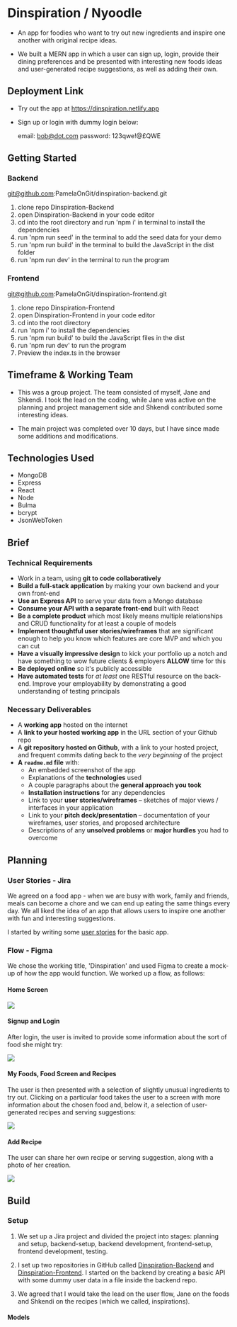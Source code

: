 #  Dinspiration / Nyoodle 

* An app for foodies who want to try out new ingredients and inspire one another with original recipe ideas.  

* We built a MERN app in which a user can sign up, login, provide their dining preferences and be presented with interesting new foods ideas and user-generated recipe suggestions, as well as adding their own.


## Deployment Link

* Try out the app at https://dinspiration.netlify.app

* Sign up or login with dummy login below: 

  email: bob@dot.com
  password: 123qwe!@£QWE

## Getting Started

### Backend

git@github.com:PamelaOnGit/dinspiration-backend.git

1. clone repo Dinspiration-Backend
2. open Dinspiration-Backend in your code editor 
3. cd into the root directory and run 'npm i' in terminal to install the dependencies
4. run 'npm run seed' in the terminal to add the seed data for your demo
5. run 'npm run build' in the terminal to build the JavaScript in the dist folder
6. run 'npm run dev' in the terminal to run the program

### Frontend

git@github.com:PamelaOnGit/dinspiration-frontend.git

1. clone repo Dinspiration-Frontend
2. open Dinspiration-Frontend in your code editor
3. cd into the root directory
4. run 'npm i' to install the dependencies
5. run 'npm run build' to build the JavaScript files in the dist
6. run 'npm run dev' to run the program 
7. Preview the index.ts in the browser

## Timeframe & Working Team

* This was a group project. The team consisted of myself, Jane and Shkendi. I took the lead on the coding, while Jane was active on the planning and project management side and Shkendi contributed some interesting ideas.

* The main project was completed over 10 days, but I have since made some additions and modifications. 

## Technologies Used

* MongoDB
* Express
* React
* Node
* Bulma
* bcrypt
* JsonWebToken

## Brief

### Technical Requirements

* Work in a team, using **git to code collaboratively**
* **Build a full-stack application** by making your own backend and your own front-end
* **Use an Express API** to serve your data from a Mongo database
* **Consume your API with a separate front-end** built with React
* **Be a complete product** which most likely means multiple relationships and CRUD functionality for at least a couple of models
* **Implement thoughtful user stories/wireframes** that are significant enough to help you know which features are core MVP and which you can cut
* **Have a visually impressive design** to kick your portfolio up a notch and have something to wow future clients & employers **ALLOW** time for this
* **Be deployed online** so it's publicly accessible
* **Have automated tests** for _at least_ one RESTful resource on the back-end. Improve your employability by demonstrating a good understanding of testing principals

### Necessary Deliverables

* A **working app** hosted on the internet
* A **link to your hosted working app** in the URL section of your Github repo
* A **git repository hosted on Github**, with a link to your hosted project, and frequent commits dating back to the _very beginning_ of the project
* **A `readme.md` file** with:
    * An embedded screenshot of the app
    * Explanations of the **technologies** used
    * A couple paragraphs about the **general approach you took**
    * **Installation instructions** for any dependencies
    * Link to your **user stories/wireframes** – sketches of major views / interfaces in your application
    * Link to your **pitch deck/presentation** – documentation of your wireframes, user stories, and proposed architecture
    * Descriptions of any **unsolved problems** or **major hurdles** you had to overcome

## Planning

### User Stories - Jira

We agreed on a food app - when we are busy with work, family and friends, meals can become a chore and we can end up eating the same things every day.  We all liked the idea of an app that allows users to inspire one another with fun and interesting suggestions.  

I started by writing some [user stories](stories.md) for the basic app. 

### Flow - Figma

We chose the working title, 'Dinspiration' and used Figma to create a mock-up of how the app would function.  We worked up a flow, as follows:

#### Home Screen

![](screenshots/Home.png)

#### Signup and Login

After login, the user is invited to provide some information about the sort of food she might try: 

![](screenshots/Signup-Login.png)

#### My Foods, Food Screen and Recipes
The user is then presented with a selection of slightly unusual ingredients to try out.  Clicking on a particular food takes the user to a screen with more information about the chosen food and, below it, a selection of user-generated recipes and serving suggestions:  
 
![](screenshots/MyFoods-Foodscreen.png)


#### Add Recipe

The user can share her own recipe or serving suggestion, along with a photo of her creation.

![](screenshots/Add-Recipe.png)

## Build

### Setup

1. We set up a Jira project and divided the project into stages: planning and setup, backend-setup, backend development, frontend-setup, frontend development, testing.

2. I set up two repositories in GitHub called [Dinspiration-Backend](https://github.com/PamelaOnGit/dinspiration-backend) and [Dinspiration-Frontend](https://github.com/PamelaOnGit/dinspiration-frontend).  I started on the backend by creating a basic API with some dummy user data in a file inside the backend repo.

3. We agreed that I would take the lead on the user flow, Jane on the foods and Shkendi on the recipes (which we called, inspirations).  

#### Models
